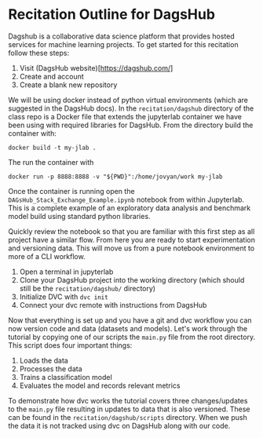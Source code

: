 # Recitation Outline for DagsHub

Dagshub is a collaborative data science platform that provides hosted services for machine learning projects. To get started for this recitation follow these steps:

1. Visit (DagsHub website)[https://dagshub.com/]
2. Create and account
3. Create a blank new repository

We will be using docker instead of python virtual environments (which are suggested in the DagsHub docs). In the `recitation/dagshub` directory of the class repo is a Docker file that extends the jupyterlab container we have been using with required libraries for DagsHub. From the directory build the container with:

`docker build -t my-jlab .`

The run the container with

`docker run -p 8888:8888 -v "${PWD}":/home/jovyan/work my-jlab`

Once the container is running open the `DAGsHub_Stack_Exchange_Example.ipynb` notebook from within Jupyterlab. This is a complete example of an exploratory data analysis and benchmark model build using standard python libraries. 

Quickly review the notebook so that you are familiar with this first step as all project have a similar flow. From here you are ready to start experimentation and versioning data. This will move us from a pure notebook environment to more of a CLI workflow.

1. Open a terminal in jupyterlab
2. Clone your DagsHub project into the working directory (which should still be the `recitation/dagshub/` directory)
3. Initialize DVC with `dvc init` 
4. Connect your dvc remote with instructions from DagsHub

Now that everything is set up and you have a git and dvc workflow you can now version code and data (datasets and models). Let's work through the tutorial by copying one of our scripts the `main.py` file from the root directory. This script does four important things:

1. Loads the data
2. Processes the data
3. Trains a classification model
4. Evaluates the model and records relevant metrics

To demonstrate how dvc works the tutorial covers three changes/updates to the `main.py` file resulting in updates to data that is also versioned. These can be found in the `recitation/dagshub/scripts` directory. When we push the data it is not tracked using dvc on DagsHub along with our code.